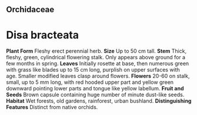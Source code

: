 ## Orchidaceae
# Disa bracteata
 **Plant Form** Fleshy erect perennial herb. **Size** Up to 50 cm tall. **Stem** Thick, fleshy, green, cylindrical flowering stalk. Only appears above ground for a few months in spring. **Leaves** Initially rosette at base, then numerous green with grass like blades up to 15 cm long, purplish on upper surfaces with age. Smaller modified leaves clasp around flowers. **Flowers** 20-60 on stalk, small, up to 5 mm long, with red hooded upper part and yellow green downward pointing lower parts and tongue like yellow labellum. **Fruit and Seeds** Brown capsule containing huge number of minute dust-like seeds. **Habitat** Wet forests, old gardens, rainforest, urban bushland. **Distinguishing Features** Distinct from native orchids.


